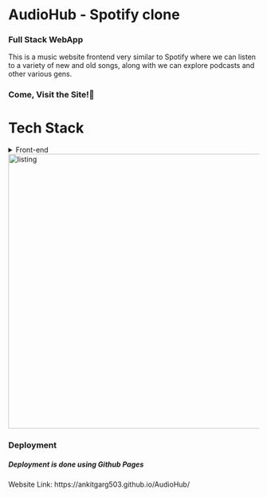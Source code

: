 <h1>AudioHub - Spotify clone</h1>
<h3>Full Stack WebApp</h3>
<p>This is a music website frontend very similar to Spotify where we can listen to a variety of new and old songs, along with we can explore podcasts and other various gens.</p>
<h3>Come, Visit the Site!&#127881;</h3>

# Tech Stack<br>
<details>
  <summary>Front-end</summary>  <br>

  > HTML: Add various elements and designs to the website.
  
  > CSS: Add styling to the website.
    

</details>


<img src="https://github.com/ankitgarg503/AudioHub/assets/114798433/863601ec-c7db-4a5f-88ff-f68b549147bf" alt="listing" width="550">

<h3>Deployment</h3>
<h5>Deployment is done using Github Pages</h5>
<p>
  Website Link: https://ankitgarg503.github.io/AudioHub/
</p>
